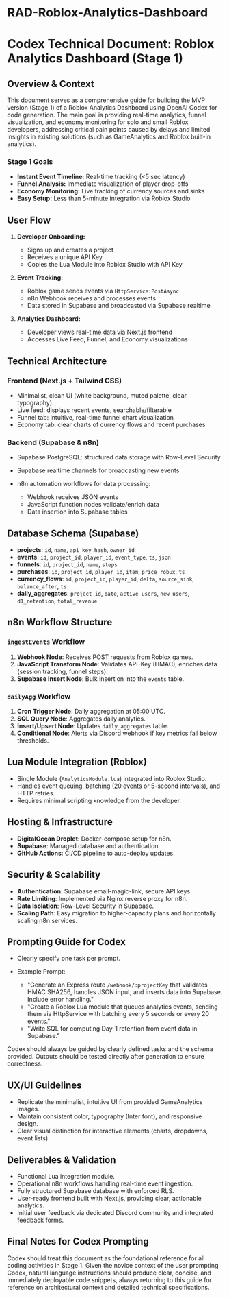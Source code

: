 # RAD-Roblox-Analytics-Dashboard
# Codex Technical Document: Roblox Analytics Dashboard (Stage 1)

## Overview & Context

This document serves as a comprehensive guide for building the MVP version (Stage 1) of a Roblox Analytics Dashboard using OpenAI Codex for code generation. The main goal is providing real-time analytics, funnel visualization, and economy monitoring for solo and small Roblox developers, addressing critical pain points caused by delays and limited insights in existing solutions (such as GameAnalytics and Roblox built-in analytics).

### Stage 1 Goals

* **Instant Event Timeline:** Real-time tracking (<5 sec latency)
* **Funnel Analysis:** Immediate visualization of player drop-offs
* **Economy Monitoring:** Live tracking of currency sources and sinks
* **Easy Setup:** Less than 5-minute integration via Roblox Studio

## User Flow

1. **Developer Onboarding:**

   * Signs up and creates a project
   * Receives a unique API Key
   * Copies the Lua Module into Roblox Studio with API Key

2. **Event Tracking:**

   * Roblox game sends events via `HttpService:PostAsync`
   * n8n Webhook receives and processes events
   * Data stored in Supabase and broadcasted via Supabase realtime

3. **Analytics Dashboard:**

   * Developer views real-time data via Next.js frontend
   * Accesses Live Feed, Funnel, and Economy visualizations

## Technical Architecture

### Frontend (Next.js + Tailwind CSS)

* Minimalist, clean UI (white background, muted palette, clear typography)
* Live feed: displays recent events, searchable/filterable
* Funnel tab: intuitive, real-time funnel chart visualization
* Economy tab: clear charts of currency flows and recent purchases

### Backend (Supabase & n8n)

* Supabase PostgreSQL: structured data storage with Row-Level Security
* Supabase realtime channels for broadcasting new events
* n8n automation workflows for data processing:

  * Webhook receives JSON events
  * JavaScript function nodes validate/enrich data
  * Data insertion into Supabase tables

## Database Schema (Supabase)

* **projects**: `id`, `name`, `api_key_hash`, `owner_id`
* **events**: `id`, `project_id`, `player_id`, `event_type`, `ts`, `json`
* **funnels**: `id`, `project_id`, `name`, `steps`
* **purchases**: `id`, `project_id`, `player_id`, `item`, `price_robux`, `ts`
* **currency\_flows**: `id`, `project_id`, `player_id`, `delta`, `source_sink`, `balance_after`, `ts`
* **daily\_aggregates**: `project_id`, `date`, `active_users`, `new_users`, `d1_retention`, `total_revenue`

## n8n Workflow Structure

### `ingestEvents` Workflow

1. **Webhook Node**: Receives POST requests from Roblox games.
2. **JavaScript Transform Node**: Validates API-Key (HMAC), enriches data (session tracking, funnel steps).
3. **Supabase Insert Node**: Bulk insertion into the `events` table.

### `dailyAgg` Workflow

1. **Cron Trigger Node**: Daily aggregation at 05:00 UTC.
2. **SQL Query Node**: Aggregates daily analytics.
3. **Insert/Upsert Node**: Updates `daily_aggregates` table.
4. **Conditional Node**: Alerts via Discord webhook if key metrics fall below thresholds.

## Lua Module Integration (Roblox)

* Single Module (`AnalyticsModule.lua`) integrated into Roblox Studio.
* Handles event queuing, batching (20 events or 5-second intervals), and HTTP retries.
* Requires minimal scripting knowledge from the developer.

## Hosting & Infrastructure

* **DigitalOcean Droplet**: Docker-compose setup for n8n.
* **Supabase**: Managed database and authentication.
* **GitHub Actions**: CI/CD pipeline to auto-deploy updates.

## Security & Scalability

* **Authentication**: Supabase email-magic-link, secure API keys.
* **Rate Limiting**: Implemented via Nginx reverse proxy for n8n.
* **Data Isolation**: Row-Level Security in Supabase.
* **Scaling Path**: Easy migration to higher-capacity plans and horizontally scaling n8n services.

## Prompting Guide for Codex

* Clearly specify one task per prompt.
* Example Prompt:

  * "Generate an Express route `/webhook/:projectKey` that validates HMAC SHA256, handles JSON input, and inserts data into Supabase. Include error handling."
  * "Create a Roblox Lua module that queues analytics events, sending them via HttpService with batching every 5 seconds or every 20 events."
  * "Write SQL for computing Day-1 retention from event data in Supabase."

Codex should always be guided by clearly defined tasks and the schema provided. Outputs should be tested directly after generation to ensure correctness.

## UX/UI Guidelines

* Replicate the minimalist, intuitive UI from provided GameAnalytics images.
* Maintain consistent color, typography (Inter font), and responsive design.
* Clear visual distinction for interactive elements (charts, dropdowns, event lists).

## Deliverables & Validation

* Functional Lua integration module.
* Operational n8n workflows handling real-time event ingestion.
* Fully structured Supabase database with enforced RLS.
* User-ready frontend built with Next.js, providing clear, actionable analytics.
* Initial user feedback via dedicated Discord community and integrated feedback forms.

## Final Notes for Codex Prompting

Codex should treat this document as the foundational reference for all coding activities in Stage 1. Given the novice context of the user prompting Codex, natural language instructions should produce clear, concise, and immediately deployable code snippets, always returning to this guide for reference on architectural context and detailed technical specifications.
